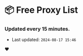 # :package: Free Proxy List
### Updated every 15 minutes.

- Last updated: `2024-08-17 15:46`

:heart:
